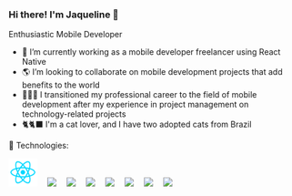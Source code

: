 ### Hi there! I'm Jaqueline 👋
Enthusiastic Mobile Developer

- 📱 I’m currently working as a mobile developer freelancer using React Native
- 🌎 I’m looking to collaborate on mobile development projects that add benefits to the world
- 👩🏻‍💻 I transitioned my professional career to the field of mobile development after my experience in project management on technology-related projects
- 🐈🐈‍⬛ I'm a cat lover, and I have two adopted cats from Brazil


🦄 Technologies:



<img src="https://raw.githubusercontent.com/vscode-icons/vscode-icons/master/icons/file_type_reactjs.svg" width="50">&emsp; <img src="https://cdn.jsdelivr.net/gh/devicons/devicon/icons/javascript/javascript-original.svg" width="50">&emsp;  <img src="https://cdn.jsdelivr.net/gh/devicons/devicon/icons/html5/html5-original.svg" width="50">&emsp; <img src="https://cdn.jsdelivr.net/gh/devicons/devicon/icons/android/android-original.svg" width="50">&emsp;    <img src="https://cdn.jsdelivr.net/gh/devicons/devicon/icons/androidstudio/androidstudio-original.svg" width="50">&emsp;   <img src="https://cdn.jsdelivr.net/gh/devicons/devicon/icons/sass/sass-original.svg" width="50">&emsp; 
<img src="https://cdn.jsdelivr.net/gh/devicons/devicon/icons/figma/figma-original.svg" width="50">&emsp; <img src="https://cdn.jsdelivr.net/gh/devicons/devicon/icons/firebase/firebase-plain.svg" width="50">&emsp; 
          
          

          
          





          
